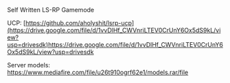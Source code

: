 Self Written LS-RP Gamemode

UCP: [https://github.com/aholyshit/lsrp-ucp](https://drive.google.com/file/d/1vvDlHf_CWVnriLTEV0CrUnY6Ox5dS9kL/view?usp=drivesdk)https://drive.google.com/file/d/1vvDlHf_CWVnriLTEV0CrUnY6Ox5dS9kL/view?usp=drivesdk

Server models: https://www.mediafire.com/file/u26t910ogrf62e1/models.rar/file

